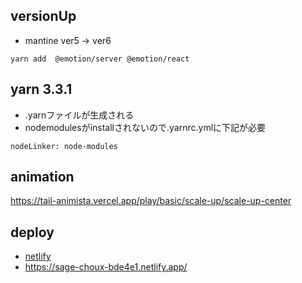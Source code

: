 ## versionUp

- mantine ver5 → ver6
```
yarn add  @emotion/server @emotion/react
```

## yarn 3.3.1
- .yarnファイルが生成される
- nodemodulesがinstallされないので.yarnrc.ymlに下記が必要
```
nodeLinker: node-modules
```

## animation
https://tail-animista.vercel.app/play/basic/scale-up/scale-up-center

## deploy
- [netlify](https://app.netlify.com/sites/sage-choux-bde4e1/overview)
- https://sage-choux-bde4e1.netlify.app/
